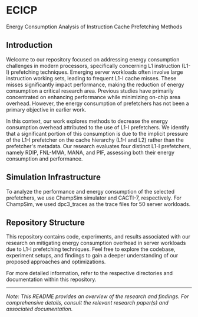 # ECICP
Energy Consumption Analysis of Instruction Cache Prefetching Methods

## Introduction

Welcome to our repository focused on addressing energy consumption challenges in modern processors, specifically concerning L1 instruction (L1-I) prefetching techniques. Emerging server workloads often involve large instruction working sets, leading to frequent L1-I cache misses. These misses significantly impact performance, making the reduction of energy consumption a critical research area. Previous studies have primarily concentrated on enhancing performance while minimizing on-chip area overhead. However, the energy consumption of prefetchers has not been a primary objective in earlier work.

In this context, our work explores methods to decrease the energy consumption overhead attributed to the use of L1-I prefetchers. We identify that a significant portion of this consumption is due to the implicit pressure of the L1-I prefetcher on the cache hierarchy (L1-I and L2) rather than the prefetcher's metadata. Our research evaluates four distinct L1-I prefetchers, namely RDIP, FNL-MMA, MANA, and PIF, assessing both their energy consumption and performance.

## Simulation Infrastructure

To analyze the performance and energy consumption of the selected prefetchers, we use ChampSim simulator and CACTI-7, respectively. For ChampSim, we used dpc3_traces as the trace files for 50 server workloads.

## Repository Structure

This repository contains code, experiments, and results associated with our research on mitigating energy consumption overhead in server workloads due to L1-I prefetching techniques. Feel free to explore the codebase, experiment setups, and findings to gain a deeper understanding of our proposed approaches and optimizations.

For more detailed information, refer to the respective directories and documentation within this repository.

---

*Note: This README provides an overview of the research and findings. For comprehensive details, consult the relevant research paper(s) and associated documentation.*
